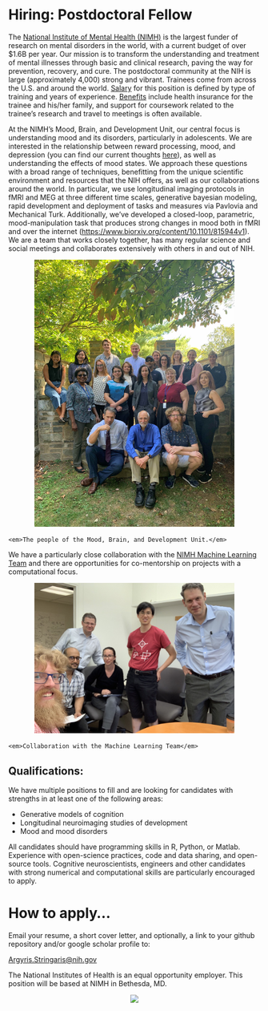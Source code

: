 # Hiring: Postdoctoral Fellow

The [National Institute of Mental Health (NIMH)](http://www.nimh.nih.gov) is the largest funder of research on mental disorders in the world, with a current budget of over $1.6B per year. Our mission is to transform the understanding and treatment of mental illnesses through basic and clinical research, paving the way for prevention, recovery, and cure. The postdoctoral community at the NIH is large (approximately 4,000) strong and vibrant. Trainees come from across the U.S. and around the world. [Salary](https://www.training.nih.gov/postdoctoral_irta_stipend_ranges) for this position is defined by type of training and years of experience. [Benefits](https://www.training.nih.gov/programs/postdoc_irp) include health insurance for the trainee and his/her family, and support for coursework related to the trainee’s research and travel to meetings is often available.

At the NIMH’s Mood, Brain, and Development Unit, our central focus is understanding mood and its disorders, particularly in adolescents. We are interested in the relationship between reward processing, mood, and depression \(you can find our current thoughts [here](https://www.biorxiv.org/content/10.1101/2020.03.04.975136v1)\), as well as understanding the effects of mood states. We approach these questions with a broad range of techniques, benefitting from the unique scientific environment and resources that the NIH offers, as well as our collaborations around the world. In particular, we use longitudinal imaging protocols in fMRI and MEG at three different time scales, generative bayesian modeling, rapid development and deployment of tasks and measures via Pavlovia and Mechanical Turk. Additionally, we’ve developed a closed-loop, parametric, mood-manipulation task that produces strong changes in mood both in fMRI and over the internet (https://www.biorxiv.org/content/10.1101/815944v1). We are a team that works closely together, has many regular science and social meetings and collaborates extensively with others in and out of NIH.
<p align="center">
	<img src="Group_Photo_2019.jpg" width="400">  

	<em>The people of the Mood, Brain, and Development Unit.</em>
</p>

We have a particularly close collaboration with the [NIMH Machine Learning Team](https://cmn.nimh.nih.gov/mlt) and there are opportunities for co-mentorship on projects with a computational focus.

<p align="center">
	<img src="mbdu_and_mlt.jpg" width="400">  
	
	<em>Collaboration with the Machine Learning Team</em>
</p>


## Qualifications:
We have multiple positions to fill and are looking for candidates with strengths in at least one of the following areas:
* Generative models of cognition
* Longitudinal neuroimaging studies of development
* Mood and mood disorders

All candidates should have programming skills in R, Python, or Matlab. Experience with open-science practices, code and data sharing, and open-source tools. Cognitive neuroscientists, engineers and other candidates with strong numerical and computational skills are particularly encouraged to apply.


# How to apply…

Email your resume, a short cover letter, and optionally, a link to your github repository and/or google scholar profile to:

Argyris.Stringaris@nih.gov

The National Institutes of Health is an equal opportunity employer. This position will be based at NIMH in Bethesda, MD.

<p align="center">
	<img src="NIMH_logo.png" width="250">
</p>